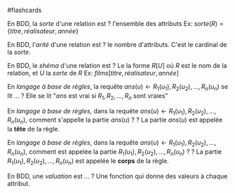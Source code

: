 #flashcards 

En BDD, la _sorte_ d'une relation est
?
l'ensemble des attributs
Ex: $sorte(R) = \{titre, réalisateur, année\}$
<!--SR:!2023-03-17,189,270-->

En BDD, l'_arité_ d'une relation est
?
le nombre d'attributs. C'est le cardinal de la _sorte_.
<!--SR:!2023-11-24,365,310-->

En BDD, le _shéma_ d'une relation est
?
Le la forme $R[U]$ où $R$ est le nom de la relation, et $U$ la _sorte_ de $R$
Ex: $films[titre, réalisateur, année]$
<!--SR:!2023-03-18,287,330-->


En _langage à base de règles_, la requête $ans(u)\leftarrow R_1(u_1),R_2(u_2),\ldots,R_n(u_n)$ se lit ...
?
Elle se lit "$ans$ est vrai si $R_1,R_2,\ldots,R_n$ sont vraies"
<!--SR:!2023-03-23,292,336-->

En _langage à base de règles_, dans la requête $ans(u)\leftarrow R_1(u_1),R_2(u_2),\ldots,R_n(u_n)$, comment s'appelle la partie $ans(u)$ ?
?
La partie $ans(u)$ est appelée la **tête** de la règle.
<!--SR:!2023-03-24,293,336-->


En _langage à base de règles_, dans la requête $ans(u)\leftarrow R_1(u_1),R_2(u_2),\ldots,R_n(u_n)$, comment est appelée la partie $R_1(u_1),R_2(u_2),\ldots,R_n(u_n)$ ?
?
La partie $R_1(u_1),R_2(u_2),\ldots,R_n(u_n)$ est appelée le **corps** de la règle.
<!--SR:!2023-03-31,300,316-->

En BDD, une _valuation_ est ...
?
Une fonction qui donne des valeurs à chaque attribut.
<!--SR:!2023-11-17,365,316-->

